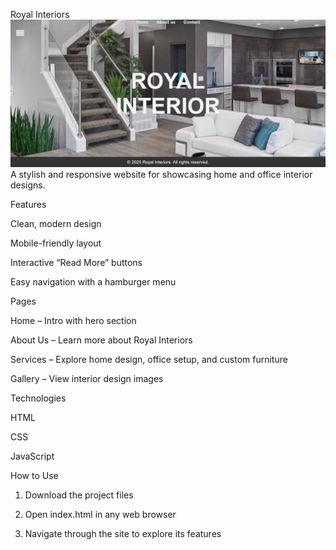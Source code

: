 
Royal Interiors
![alt text](image.png)
A stylish and responsive website for showcasing home and office interior designs.

Features

Clean, modern design

Mobile-friendly layout

Interactive “Read More” buttons

Easy navigation with a hamburger menu


Pages

Home – Intro with hero section

About Us – Learn more about Royal Interiors

Services – Explore home design, office setup, and custom furniture

Gallery – View interior design images


Technologies

HTML

CSS

JavaScript


How to Use

1. Download the project files


2. Open index.html in any web browser


3. Navigate through the site to explore its features



